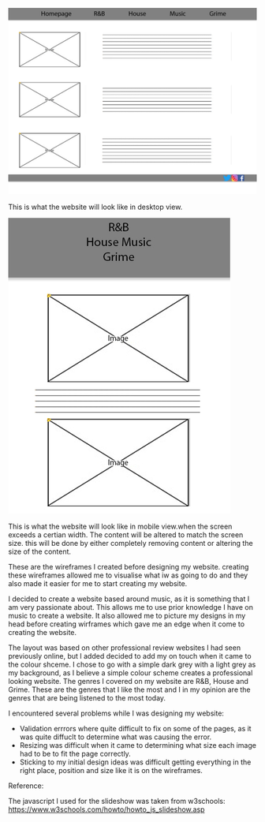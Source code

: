 <p align="center">
  <img src="./images/W1.jpg"/>
<p>This is what the website will look like in desktop view.</p>
  <img src="./images/w2.jpg"/>
<p>This is what the website will look like in mobile view.when the screen exceeds a certian width. The content will be altered to match the screen size. this will be done by either completely removing content or altering the size 
of the content.</p>
</p>
These are the wireframes I created before designing my website. creating these wireframes allowed me to visualise what iw as going to do and they also made it easier for me to start creating my website. 

I decided to create a website based around music, as it is something that I am very passionate about. This allows me to use prior knowledge I have on music to create a website. 
It also allowed me to picture my designs in my head before creating wirframes which gave me an edge when it come to creating the website. 

The layout was based on other professional review websites I had seen previously online, but I added decided to add my on touch when it came to the colour shceme. 
I chose to go with a simple dark grey with a light grey as my background, as I believe a simple colour scheme creates a professional looking website. The genres I covered on my website are R&B, House and Grime. These are 
the genres that I like the most and I in my opinion are the genres that are being listened to the most today. 

I encountered several problems while I was designing my website:
- Validation errrors where quite difficult to fix on some of the pages, as it was quite diffuclt to determine what was causing the error.
- Resizing was difficult when it came to determining what size each image had to be to fit the page correctly.
- Sticking to my initial design ideas was difficult getting everything in the right place, position and size like it is on the wireframes. 

Reference:

The javascript I used for the slideshow was taken from w3schools:
<a href="https://www.w3schools.com/howto/howto_js_slideshow.asp"> https://www.w3schools.com/howto/howto_js_slideshow.asp </a>